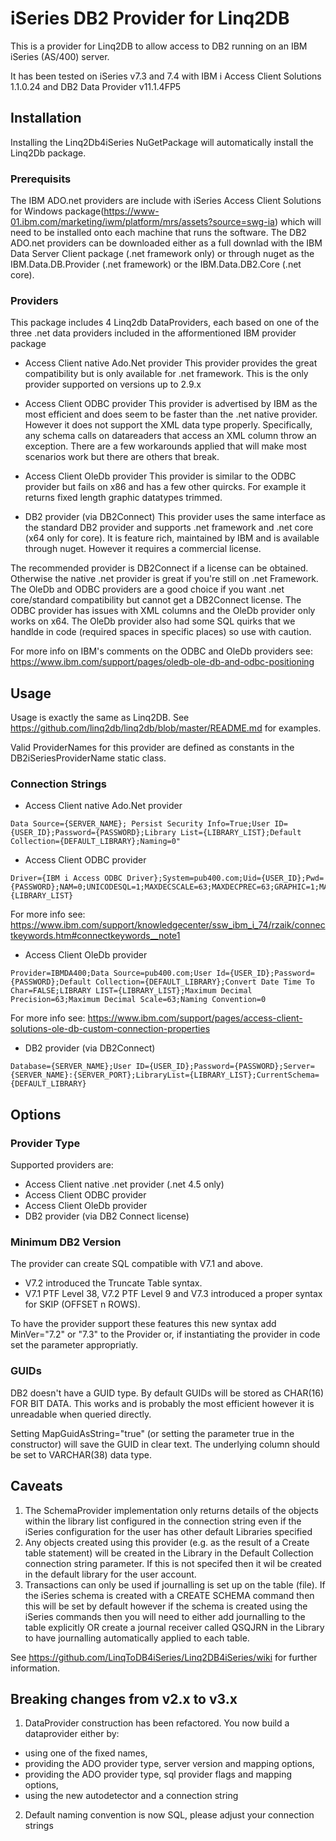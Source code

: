 # iSeries DB2 Provider for Linq2DB

This is a provider for Linq2DB to allow access to DB2 running on an IBM iSeries (AS/400) server.

It has been tested on iSeries v7.3 and 7.4 with IBM i Access Client Solutions 1.1.0.24 and DB2 Data Provider v11.1.4FP5

## Installation

Installing the Linq2Db4iSeries NuGetPackage will automatically install the Linq2Db package.

### Prerequisits

The IBM ADO.net providers are include with iSeries Access Client Solutions for Windows package(https://www-01.ibm.com/marketing/iwm/platform/mrs/assets?source=swg-ia) which will need to be installed onto each machine that runs the software. The DB2 ADO.net providers can be downloaded either as a full downlad with the IBM Data Server Client package (.net framework only) or through nuget as the IBM.Data.DB.Provider (.net framework) or the IBM.Data.DB2.Core (.net core).

### Providers

This package includes 4 Linq2db DataProviders, each based on one of the three .net data providers included in the afformentioned IBM provider package

- Access Client native Ado.Net provider
This provider provides the great compatibility but is only available for .net framework. This is the only provider supported on versions up to 2.9.x

- Access Client ODBC provider
This provider is advertised by IBM as the most efficient and does seem to be faster than the .net native provider. However it does not support the XML data type properly. Specifically, any schema calls on datareaders that access an XML column throw an exception. There are a few workarounds applied that will make most scenarios work but there are others that break. 

- Access Client OleDb provider
This provider is similar to the ODBC provider but fails on x86 and has a few other quircks. For example it returns fixed length graphic datatypes trimmed. 

- DB2 provider (via DB2Connect)
This provider uses the same interface as the standard DB2 provider and supports .net framework and .net core (x64 only for core). It is feature rich, maintained by IBM and is available through nuget. However it requires a commercial license.

The recommended provider is DB2Connect if a license can be obtained. Otherwise the native .net provider is great if you're still on .net Framework. The OleDb and ODBC providers are a good choice if you want .net core/standard compatibility but cannot get a DB2Connect license. The ODBC provider has issues with XML columns and the OleDb provider only works on x64. The OleDb provider also had some SQL quirks that we handlde in code (required spaces in specific places) so use with caution.

For more info on IBM's comments on the ODBC and OleDb providers see: https://www.ibm.com/support/pages/oledb-ole-db-and-odbc-positioning

## Usage

Usage is exactly the same as Linq2DB. See https://github.com/linq2db/linq2db/blob/master/README.md for examples.

Valid ProviderNames for this provider are defined as constants in the DB2iSeriesProviderName static class.

### Connection Strings

- Access Client native Ado.Net provider
```
Data Source={SERVER_NAME}; Persist Security Info=True;User ID={USER_ID};Password={PASSWORD};Library List={LIBRARY_LIST};Default Collection={DEFAULT_LIBRARY};Naming=0"
```

- Access Client ODBC provider
```
Driver={IBM i Access ODBC Driver};System=pub400.com;Uid={USER_ID};Pwd={PASSWORD};NAM=0;UNICODESQL=1;MAXDECSCALE=63;MAXDECPREC=63;GRAPHIC=1;MAPDECIMALFLOATDESCRIBE=3;MAXFIELDLEN=2097152;ALLOWUNSCHAR=1;DBQ={LIBRARY_LIST}
```

For more info see: https://www.ibm.com/support/knowledgecenter/ssw_ibm_i_74/rzaik/connectkeywords.htm#connectkeywords__note1

- Access Client OleDb provider
```
Provider=IBMDA400;Data Source=pub400.com;User Id={USER_ID};Password={PASSWORD};Default Collection={DEFAULT_LIBRARY};Convert Date Time To Char=FALSE;LIBRARY LIST={LIBRARY_LIST};Maximum Decimal Precision=63;Maximum Decimal Scale=63;Naming Convention=0
```

For more info see: https://www.ibm.com/support/pages/access-client-solutions-ole-db-custom-connection-properties

- DB2 provider (via DB2Connect)
```
Database={SERVER_NAME};User ID={USER_ID};Password={PASSWORD};Server={SERVER_NAME}:{SERVER_PORT};LibraryList={LIBRARY_LIST};CurrentSchema=
{DEFAULT_LIBRARY}
```

## Options

### Provider Type
Supported providers are:

- Access Client native .net provider (.net 4.5 only)
- Access Client ODBC provider
- Access Client OleDb provider
- DB2 provider (via DB2 Connect license)

### Minimum DB2 Version
The provider can create SQL compatible with V7.1 and above.  

- V7.2 introduced the Truncate Table syntax.
- V7.1 PTF Level 38, V7.2 PTF Level 9 and V7.3 introduced a proper syntax for SKIP (OFFSET n ROWS). 

To have the provider support these features this new syntax add MinVer="7.2" or "7.3" to the Provider or, if instantiating the provider in code set the parameter appropriatly.

### GUIDs
DB2 doesn't have a GUID type.  By default GUIDs will be stored as CHAR(16) FOR BIT DATA.  This works and is probably the most efficient however it is unreadable when queried directly.

Setting MapGuidAsString="true" (or setting the parameter true in the constructor) will save the GUID in clear text. The underlying column should be set to VARCHAR(38) data type.


## Caveats

1. The SchemaProvider implementation only returns details of the objects within the library list configured in the connection string even if the iSeries configuration for the user has other default Libraries specified
2. Any objects created using this provider (e.g. as the result of a Create table statement) will be created in the Library in the Default Collection connection string parameter.  If this is not specifed then it wil be created in the default library for the user account.
3. Transactions can only be used if journalling is set up on the table (file).  If the iSeries schema is created with a CREATE SCHEMA command then this will be set by default however if the schema is created using the iSeries commands then you will need to either add journalling to the table explicitly OR create a journal receiver called QSQJRN in the Library to have journalling automatically applied to each table.

See https://github.com/LinqToDB4iSeries/Linq2DB4iSeries/wiki for further information.

## Breaking changes from v2.x to v3.x
1. DataProvider construction has been refactored. You now build a dataprovider either by:
- using one of the fixed names,
- providing the ADO provider type, server version and mapping options,
- providing the ADO provider type, sql provider flags and mapping options,
- using the new autodetector and a connection string

2. Default naming convention is now SQL, please adjust your connection strings

